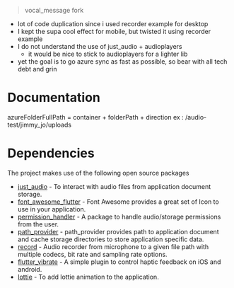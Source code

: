 > vocal_message fork

- lot of code duplication since i used recorder example for desktop
- I kept the supa cool effect for mobile, but twisted it using recorder example
- I do not understand the use of just_audio + audioplayers
  - it would be nice to stick to audioplayers for a lighter lib
- yet the goal is to go azure sync as fast as possible, so bear with all tech debt and grin

# Documentation
azureFolderFullPath = container + folderPath + direction
ex : /audio-test/jimmy_jo/uploads

# Dependencies

The project makes use of the following open source packages

- [just_audio](https://pub.dev/packages/just_audio) - To interact with audio files from application document storage.
- [font_awesome_flutter](https://pub.dev/packages/font_awesome_flutter) - Font Awesome provides a great set of Icon to use in your application.
- [permission_handler](https://pub.dev/packages/permission_handler) - A package to handle audio/storage permissions from the user.
- [path_provider](https://pub.dev/packages/path_provider) - path_provider provides path to application document and cache storage directories to store application specific data.
- [record](https://pub.dev/packages/record) - Audio recorder from microphone to a given file path with multiple codecs, bit rate and sampling rate options.
- [flutter_vibrate](https://pub.dev/packages/flutter_vibrate) - A simple plugin to control haptic feedback on iOS and android.
- [lottie](https://pub.dev/packages/lottie) - To add lottie animation to the application.
